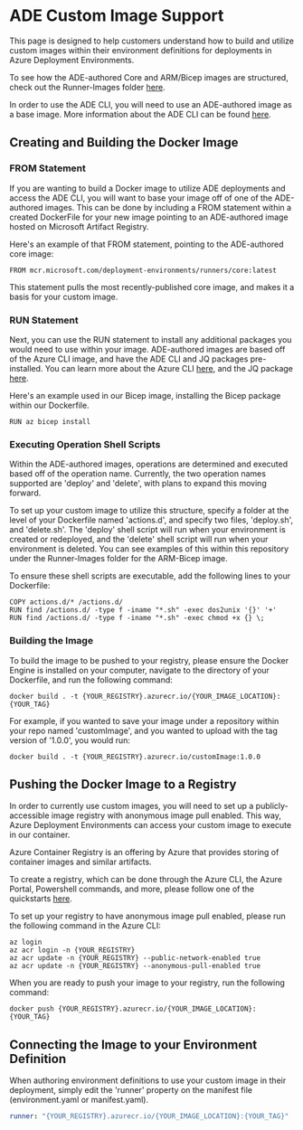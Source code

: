 # ADE Custom Image Support
This page is designed to help customers understand how to build and utilize custom images within their environment definitions for deployments in Azure Deployment Environments. 

To see how the ADE-authored Core and ARM/Bicep images are structured, check out the Runner-Images folder [here](../../Runner-Images/README.md).

In order to use the ADE CLI, you will need to use an ADE-authored image as a base image. More information about the ADE CLI can be found [here](./ade-cli-docs/README.md).

## Creating and Building the Docker Image

### FROM Statement

If you are wanting to build a Docker image to utilize ADE deployments and access the ADE CLI, you will want to base your image off of one of the ADE-authored images. This can be done by including a FROM statement within a created DockerFile for your new image pointing to an ADE-authored image hosted on Microsoft Artifact Registry.

Here's an example of that FROM statement, pointing to the ADE-authored core image:
```docker
FROM mcr.microsoft.com/deployment-environments/runners/core:latest
```

This statement pulls the most recently-published core image, and makes it a basis for your custom image.

### RUN Statement

Next, you can use the RUN statement to install any additional packages you would need to use within your image. ADE-authored images are based off of the Azure CLI image, and have the ADE CLI and JQ packages pre-installed. You can learn more about the Azure CLI [here](https://learn.microsoft.com/en-us/cli/azure/), and the JQ package [here](https://devdocs.io/jq/).

Here's an example used in our Bicep image, installing the Bicep package within our Dockerfile.
```docker
RUN az bicep install
```

### Executing Operation Shell Scripts

Within the ADE-authored images, operations are determined and executed based off of the operation name. Currently, the two operation names supported are 'deploy' and 'delete', with plans to expand this moving forward.

To set up your custom image to utilize this structure, specify a folder at the level of your Dockerfile named 'actions.d', and specify two files, 'deploy.sh', and 'delete.sh'. The 'deploy' shell script will run when your environment is created or redeployed, and the 'delete' shell script will run when your environment is deleted. You can see examples of this within this repository under the Runner-Images folder for the ARM-Bicep image.

To ensure these shell scripts are executable, add the following lines to your Dockerfile:
```docker
COPY actions.d/* /actions.d/
RUN find /actions.d/ -type f -iname "*.sh" -exec dos2unix '{}' '+'
RUN find /actions.d/ -type f -iname "*.sh" -exec chmod +x {} \;
```
### Building the Image

To build the image to be pushed to your registry, please ensure the Docker Engine is installed on your computer, navigate to the directory of your Dockerfile, and run the following command:
```
docker build . -t {YOUR_REGISTRY}.azurecr.io/{YOUR_IMAGE_LOCATION}:{YOUR_TAG}
```

For example, if you wanted to save your image under a repository within your repo named 'customImage', and you wanted to upload with the tag version of '1.0.0', you would run:

```
docker build . -t {YOUR_REGISTRY}.azurecr.io/customImage:1.0.0
```
## Pushing the Docker Image to a Registry
In order to currently use custom images, you will need to set up a publicly-accessible image registry with anonymous image pull enabled. This way, Azure Deployment Environments can access your custom image to execute in our container.

Azure Container Registry is an offering by Azure that provides storing of container images and similar artifacts.

To create a registry, which can be done through the Azure CLI, the Azure Portal, Powershell commands, and more, please follow one of the quickstarts [here](https://learn.microsoft.com/en-us/azure/container-registry/container-registry-get-started-azure-cli).

To set up your registry to have anonymous image pull enabled, please run the following command in the Azure CLI:
```
az login
az acr login -n {YOUR_REGISTRY}
az acr update -n {YOUR_REGISTRY} --public-network-enabled true
az acr update -n {YOUR_REGISTRY} --anonymous-pull-enabled true
```
When you are ready to push your image to your registry, run the following command:
```
docker push {YOUR_REGISTRY}.azurecr.io/{YOUR_IMAGE_LOCATION}:{YOUR_TAG}
```

## Connecting the Image to your Environment Definition

When authoring environment definitions to use your custom image in their deployment, simply edit the 'runner' property on the manifest file (environment.yaml or manifest.yaml).
```yaml
runner: "{YOUR_REGISTRY}.azurecr.io/{YOUR_IMAGE_LOCATION}:{YOUR_TAG}"
```